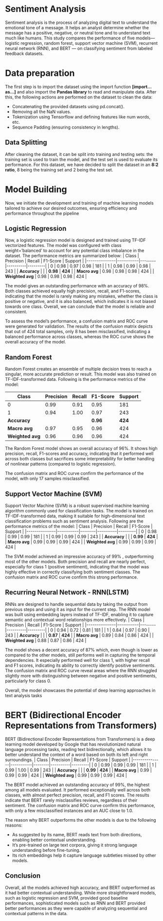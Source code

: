# Sentiment Analysis

Sentiment analysis is the process of analyzing digital text to understand the emotional tone of a message. It helps an analyst determine whether the message has a positive, negative, or neutral tone and to understand text much like humans. 
This study compares the performance of five models—logistic regression, random forest, support vector machine (SVM), recurrent neural network (RNN), and BERT — on classifying sentiment from labeled feedback datasets.

# Data preparation

The first step is to import the dataset using the import function **[import... as...]** and also import the **Pandas library** to read and manipulate data.
After this, the following actions are performed on the dataset to clean the data:

 - Concatenating the provided datasets using pd.concat().
 - Removing all the NaN values.
 - Tokenization using Tensorflow and defining features like num words, etc.
 - Sequence Padding (ensuring consistency in lengths).
 

## Data Splitting

After cleaning the dataset, it can be split into training and testing sets: the training set is used to train the model, and the test set is used to evaluate its performance.
For this dataset, we have decided to split the dataset in an **8:2 ratio**, 8 being the training set and 2 being the test set.

# Model Building
Now, we initiate the development and training of machine learning models tailored to achieve our desired outcomes, ensuring efficiency and performance throughout the pipeline
## Logistic Regression
Now, a logistic regression model is designed and trained using TF-IDF vectorized features. The model was configured with class weight=’balanced’ to account for any potential class imbalance in the dataset.
The performance metrics are summarized below:
| Class         | Precision | Recall | F1-Score | Support |
|---------------|-----------|--------|----------|---------|
| 0             | 0.98      | 0.97   | 0.98     | 181     |
| 1             | 0.98      | 0.99   | 0.98     | 243     |
| **Accuracy**  |           |        | **0.98** | **424** |
| **Macro avg** | 0.98      | 0.98   | 0.98     | 424     |
| **Weighted avg** | 0.98   | 0.98   | 0.98     | 424     |

The model gives an outstanding performance with an accuracy of 98%.
Both classes achieved equally high precision, recall, and F1-scores, indicating that the model is rarely making any mistakes, whether the class is positive or negative, and it is also balanced, which indicates it is not biased towards one class.
Overall, we can conclude that the model is reliable and consistent.

To assess the model’s performance, a confusion matrix and ROC curve were generated for validation. The results of the confusion matrix depicts that out of 424 total samples, only 8 has been misclassified, indicating a balanced performance across classes, whereas the ROC curve shows the overall accuracy of the model.

## Random Forest 
Random Forest creates an ensemble of multiple decision trees to reach a singular, more accurate prediction or result. This model was also trained on TF-IDF-transformed data. Following is the performance metrics of the model:

| Class         | Precision | Recall | F1-Score | Support |
|---------------|-----------|--------|----------|---------|
| 0             | 0.99      | 0.91   | 0.95     | 181     |
| 1             | 0.94      | 1.00   | 0.97     | 243     |
| **Accuracy**  |           |        | **0.96** | **424** |
| **Macro avg** | 0.97      | 0.95   | 0.96     | 424     |
| **Weighted avg** | 0.96   | 0.96   | 0.96     | 424     |

The Random Forest model shows an overall accuracy of 96%.
It shows high precision, recall, F1-scores and accuracy, indicating that it performed well across both classes but sacrifices some interpretability for better handling of nonlinear patterns (compared to logistic regression).

The confusion matrix and ROC curve confirm the performance of the model, with only 17 samples misclassified.

## Support Vector Machine (SVM)
Support Vector Machine (SVM) is a robust supervised machine learning algorithm commonly used for classification tasks. The model is trained on TF-IDF-transformed data, making it suitable for high-dimensional text classification problems such as sentiment analysis.
Following are the performance metrics of the model:
| Class         | Precision | Recall | F1-Score | Support |
|---------------|-----------|--------|----------|---------|
| 0             | 0.98      | 0.99   | 0.99     | 181     |
| 1             | 0.99      | 0.99   | 0.99     | 243     |
| **Accuracy**  |           |        | **0.99** | **424** |
| **Macro avg** | 0.99      | 0.99   | 0.99     | 424     |
| **Weighted avg** | 0.99   | 0.99   | 0.99     | 424     |

The SVM model achieved an impressive accuracy of 99% , outperforming most of the other models. Both precision and recall are nearly perfect, especially for class 1 (positive sentiment), indicating that the model was highly effective in correctly classifying both sentiment classes.
The confusion matrix and ROC curve confirm this strong performance.


## Recurring Neural Network - RNN(LSTM)

RNNs are designed to handle sequential data by taking the output from previous steps and using it as input for the current step.
The RNN model was built using embedding layers instead of TF-IDF, enabling it to capture semantic and contextual word relationships more effectively.
| Class         | Precision | Recall | F1-Score | Support |
|---------------|-----------|--------|----------|---------|
| 0             | 0.94      | 0.72   | 0.81     | 181     |
| 1             | 0.84      | 0.97   | 0.90     | 243     |
| **Accuracy**  |           |        | **0.87** | **424** |
| **Macro avg** | 0.89      | 0.84   | 0.86     | 424     |
| **Weighted avg** | 0.88   | 0.87   | 0.86     | 424     |

The model shows a decent accuracy of 87% which, even though is lower as compared to the other models, still performs well in capturing the temporal dependencies. It especially performed well for class 1, with higher recall and F1 scores, indicating its ability to correctly identify positive sentiments.
The confusion matrix and ROC curve reveal areas where the RNN struggled slightly more with distinguishing between negative and positive sentiments, particularly for class 0. 

Overall, the model showcases the potential of deep learning approaches in text analysis tasks


# BERT (Bidirectional Encoder Representations from Transformers)

BERT (Bidirectional Encoder Representations from Transformers) is a deep learning model developed by Google that has revolutionized natural language processing tasks, reading text bidirectionally, which allows it to better understand the context of a word based on both its left and right surroundings.
| Class         | Precision | Recall | F1-Score | Support |
|---------------|-----------|--------|----------|---------|
| 0             | 0.99      | 0.99   | 0.99     | 181     |
| 1             | 0.99      | 1.00   | 0.99     | 243     |
| **Accuracy**  |           |        | **0.99** | **424** |
| **Macro avg** | 0.99      | 0.99   | 0.99     | 424     |
| **Weighted avg** | 0.99   | 0.99   | 0.99     | 424     |

The BERT model achieved an outstanding accuracy of 99%, the highest among all models evaluated. It performed exceptionally well across both classes, with almost perfect precision, recall, and F1 scores.
The results indicate that BERT rarely misclassifies reviews, regardless of their sentiment.
The confusion matrix and ROC curve confirm this performance, with only a few misclassified instances and an AUC close to 1.0.

The reason why BERT outperforms the other models is due to the following reasons:
 - As suggested by its name, BERT reads text from both directions, enabling better contextual understanding.
 - It’s pre-trained on large text corpora, giving it strong language understanding before fine-tuning.
 - Its rich embeddings help it capture language subtleties missed by other models.

## Conclusion

Overall, all the models achieved high accuracy, and BERT outperformed as it had better contextual understanding. While more straightforward models, such as logistic regression and SVM, provided good baseline performances, sophisticated models such as RNN and BERT provided better performances as they were capable of analyzing sequential and contextual patterns in the data.

